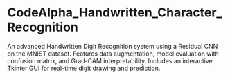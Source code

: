 # CodeAlpha_Handwritten_Character_Recognition
An advanced Handwritten Digit Recognition system using a Residual CNN on the MNIST dataset. Features data augmentation, model evaluation with confusion matrix, and Grad-CAM interpretability. Includes an interactive Tkinter GUI for real-time digit drawing and prediction.
